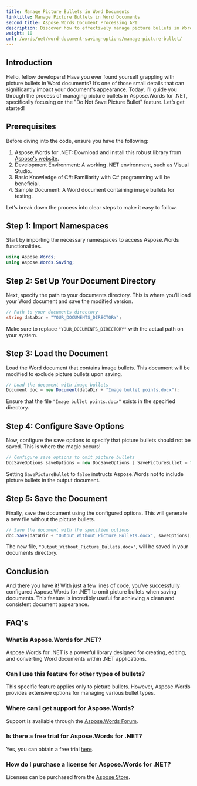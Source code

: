 ```yaml
---
title: Manage Picture Bullets in Word Documents
linktitle: Manage Picture Bullets in Word Documents
second_title: Aspose.Words Document Processing API
description: Discover how to effectively manage picture bullets in Word documents with Aspose.Words for .NET. This comprehensive guide walks you through the steps to set up your environment, configure save options.
weight: 10
url: /words/net/word-document-saving-options/manage-picture-bullet/
---
```

## Introduction

Hello, fellow developers! Have you ever found yourself grappling with picture bullets in Word documents? It’s one of those small details that can significantly impact your document's appearance. Today, I’ll guide you through the process of managing picture bullets in Aspose.Words for .NET, specifically focusing on the "Do Not Save Picture Bullet" feature. Let’s get started!

## Prerequisites

Before diving into the code, ensure you have the following:

1. Aspose.Words for .NET: Download and install this robust library from [Aspose's website](https://releases.aspose.com/words/net/).
2. Development Environment: A working .NET environment, such as Visual Studio.
3. Basic Knowledge of C#: Familiarity with C# programming will be beneficial.
4. Sample Document: A Word document containing image bullets for testing.

Let’s break down the process into clear steps to make it easy to follow.

## Step 1: Import Namespaces

Start by importing the necessary namespaces to access Aspose.Words functionalities.

```csharp
using Aspose.Words;
using Aspose.Words.Saving;
```

## Step 2: Set Up Your Document Directory

Next, specify the path to your documents directory. This is where you’ll load your Word document and save the modified version.

```csharp
// Path to your documents directory
string dataDir = "YOUR_DOCUMENTS_DIRECTORY";
```

Make sure to replace `"YOUR_DOCUMENTS_DIRECTORY"` with the actual path on your system.

## Step 3: Load the Document

Load the Word document that contains image bullets. This document will be modified to exclude picture bullets upon saving.

```csharp
// Load the document with image bullets
Document doc = new Document(dataDir + "Image bullet points.docx");
```

Ensure that the file `"Image bullet points.docx"` exists in the specified directory.

## Step 4: Configure Save Options

Now, configure the save options to specify that picture bullets should not be saved. This is where the magic occurs!

```csharp
// Configure save options to omit picture bullets
DocSaveOptions saveOptions = new DocSaveOptions { SavePictureBullet = false };
```

Setting `SavePictureBullet` to `false` instructs Aspose.Words not to include picture bullets in the output document.

## Step 5: Save the Document

Finally, save the document using the configured options. This will generate a new file without the picture bullets.

```csharp
// Save the document with the specified options
doc.Save(dataDir + "Output_Without_Picture_Bullets.docx", saveOptions);
```

The new file, `"Output_Without_Picture_Bullets.docx"`, will be saved in your documents directory.

## Conclusion

And there you have it! With just a few lines of code, you’ve successfully configured Aspose.Words for .NET to omit picture bullets when saving documents. This feature is incredibly useful for achieving a clean and consistent document appearance.

## FAQ's

### What is Aspose.Words for .NET?
Aspose.Words for .NET is a powerful library designed for creating, editing, and converting Word documents within .NET applications.

### Can I use this feature for other types of bullets?
This specific feature applies only to picture bullets. However, Aspose.Words provides extensive options for managing various bullet types.

### Where can I get support for Aspose.Words?
Support is available through the [Aspose.Words Forum](https://forum.aspose.com/c/words/8).

### Is there a free trial for Aspose.Words for .NET?
Yes, you can obtain a free trial [here](https://releases.aspose.com/).

### How do I purchase a license for Aspose.Words for .NET?
Licenses can be purchased from the [Aspose Store](https://purchase.aspose.com/buy).
